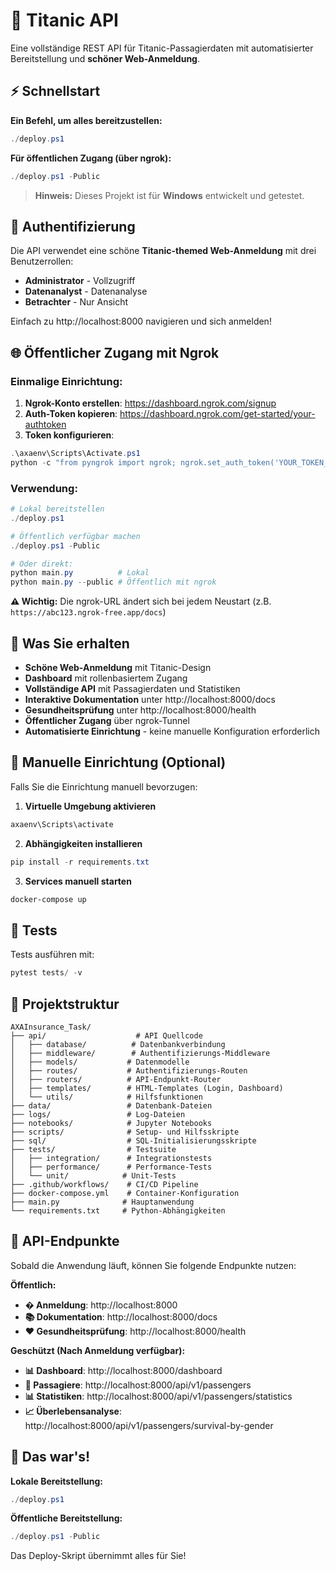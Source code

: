# 🚢 Titanic API

Eine vollständige REST API für Titanic-Passagierdaten mit automatisierter Bereitstellung und **schöner Web-Anmeldung**.

## ⚡ Schnellstart

**Ein Befehl, um alles bereitzustellen:**

```powershell
./deploy.ps1
```

**Für öffentlichen Zugang (über ngrok):**

```powershell
./deploy.ps1 -Public
```

> **Hinweis:** Dieses Projekt ist für **Windows** entwickelt und getestet.

## 🔐 Authentifizierung

Die API verwendet eine schöne **Titanic-themed Web-Anmeldung** mit drei Benutzerrollen:

- **Administrator** - Vollzugriff
- **Datenanalyst** - Datenanalyse
- **Betrachter** - Nur Ansicht

Einfach zu http://localhost:8000 navigieren und sich anmelden!


## 🌐 Öffentlicher Zugang mit Ngrok

### Einmalige Einrichtung:
1. **Ngrok-Konto erstellen**: https://dashboard.ngrok.com/signup
2. **Auth-Token kopieren**: https://dashboard.ngrok.com/get-started/your-authtoken
3. **Token konfigurieren**:
```powershell
.\axaenv\Scripts\Activate.ps1
python -c "from pyngrok import ngrok; ngrok.set_auth_token('YOUR_TOKEN_HERE')"
```

### Verwendung:
```powershell
# Lokal bereitstellen
./deploy.ps1

# Öffentlich verfügbar machen
./deploy.ps1 -Public

# Oder direkt:
python main.py          # Lokal
python main.py --public # Öffentlich mit ngrok
```

**⚠️ Wichtig:** Die ngrok-URL ändert sich bei jedem Neustart (z.B. `https://abc123.ngrok-free.app/docs`)

## 📖 Was Sie erhalten

- **Schöne Web-Anmeldung** mit Titanic-Design
- **Dashboard** mit rollenbasiertem Zugang
- **Vollständige API** mit Passagierdaten und Statistiken
- **Interaktive Dokumentation** unter http://localhost:8000/docs
- **Gesundheitsprüfung** unter http://localhost:8000/health
- **Öffentlicher Zugang** über ngrok-Tunnel
- **Automatisierte Einrichtung** - keine manuelle Konfiguration erforderlich

## 🔧 Manuelle Einrichtung (Optional)

Falls Sie die Einrichtung manuell bevorzugen:

1. **Virtuelle Umgebung aktivieren**
```powershell
axaenv\Scripts\activate
```

2. **Abhängigkeiten installieren**
```powershell
pip install -r requirements.txt
```

3. **Services manuell starten**
```powershell
docker-compose up
```

## 🧪 Tests

Tests ausführen mit:
```powershell
pytest tests/ -v
```

## 📁 Projektstruktur

```
AXAInsurance_Task/
├── api/                    # API Quellcode
│   ├── database/          # Datenbankverbindung
│   ├── middleware/        # Authentifizierungs-Middleware
│   ├── models/           # Datenmodelle
│   ├── routes/           # Authentifizierungs-Routen
│   ├── routers/          # API-Endpunkt-Router
│   ├── templates/        # HTML-Templates (Login, Dashboard)
│   └── utils/            # Hilfsfunktionen
├── data/                 # Datenbank-Dateien
├── logs/                 # Log-Dateien
├── notebooks/            # Jupyter Notebooks
├── scripts/              # Setup- und Hilfsskripte
├── sql/                  # SQL-Initialisierungsskripte
├── tests/                # Testsuite
│   ├── integration/      # Integrationstests
│   ├── performance/      # Performance-Tests
│   └── unit/            # Unit-Tests
├── .github/workflows/    # CI/CD Pipeline
├── docker-compose.yml    # Container-Konfiguration
├── main.py              # Hauptanwendung
└── requirements.txt     # Python-Abhängigkeiten
```

## 📂 API-Endpunkte

Sobald die Anwendung läuft, können Sie folgende Endpunkte nutzen:

**Öffentlich:**
- **� Anmeldung**: http://localhost:8000
- **📚 Dokumentation**: http://localhost:8000/docs
- **❤️ Gesundheitsprüfung**: http://localhost:8000/health

**Geschützt (Nach Anmeldung verfügbar):**
- **📊 Dashboard**: http://localhost:8000/dashboard
- **👥 Passagiere**: http://localhost:8000/api/v1/passengers
- **📊 Statistiken**: http://localhost:8000/api/v1/passengers/statistics
- **📈 Überlebensanalyse**: http://localhost:8000/api/v1/passengers/survival-by-gender

## 🚀 Das war's!

**Lokale Bereitstellung:**
```powershell
./deploy.ps1
```

**Öffentliche Bereitstellung:**
```powershell
./deploy.ps1 -Public
```

Das Deploy-Skript übernimmt alles für Sie!